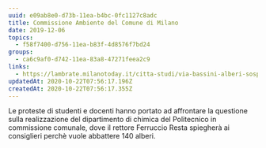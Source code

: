 ```yaml
---
uuid: e09ab8e0-d73b-11ea-b4bc-0fc1127c8adc
title: Commissione Ambiente del Comune di Milano
date: 2019-12-06
topics:
  - f58f7400-d756-11ea-b83f-4d8576f7bd24
groups:
  - ca6c9af0-d742-11ea-83a8-47271feea2c9
links:
  - https://lambrate.milanotoday.it/citta-studi/via-bassini-alberi-sospeso.html
updatedAt: 2020-10-22T07:56:17.196Z
createdAt: 2020-10-22T07:56:17.355Z
---
```


Le proteste di studenti e docenti hanno portato ad affrontare la questione sulla realizzazione del dipartimento di chimica del Politecnico in commissione comunale, dove il rettore Ferruccio Resta spiegherà ai consiglieri perchè vuole abbattere 140 alberi.
